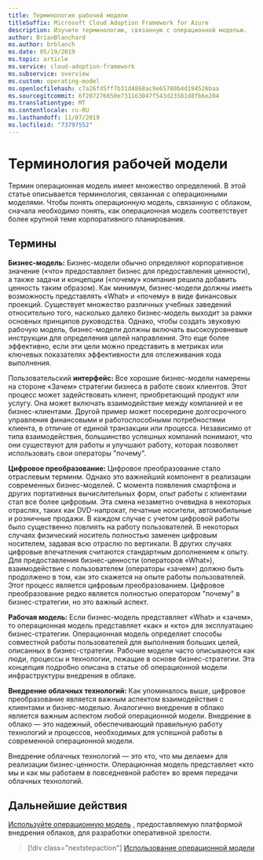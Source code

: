 ```yaml
---
title: Терминология рабочей модели
titleSuffix: Microsoft Cloud Adoption Framework for Azure
description: Изучите терминологию, связанную с операционной моделью.
author: BrianBlanchard
ms.author: brblanch
ms.date: 05/19/2019
ms.topic: article
ms.service: cloud-adoption-framework
ms.subservice: overview
ms.custom: operating-model
ms.openlocfilehash: c7a26fd5ff7b31d4868ac9e65780b4d194526baa
ms.sourcegitcommit: 6f287276650e731163047f543d23581d8fb6e204
ms.translationtype: MT
ms.contentlocale: ru-RU
ms.lasthandoff: 11/07/2019
ms.locfileid: "73797552"
---
```

# <a name="operating-model-terminology"></a>Терминология рабочей модели

Термин операционная модель имеет множество определений. В этой статье описывается терминология, связанная с операционными моделями. Чтобы понять операционную модель, связанную с облаком, сначала необходимо понять, как операционная модель соответствует более крупной теме корпоративного планирования.

## <a name="terms"></a>Термины

**Бизнес-модель:** Бизнес-модели обычно определяют корпоративное значение («что» предоставляет бизнес для предоставления ценности), а также задачи и концепции («почему» компания решила добавить ценность таким образом). Как минимум, бизнес-модели должны иметь возможность представлять «What» и «почему» в виде финансовых проекций. Существует множество различных учебных заведений относительно того, насколько далеко бизнес-модель выходит за рамки основных принципов руководства. Однако, чтобы создать звуковую рабочую модель, бизнес-модели должны включать высокоуровневые инструкции для определения целей направления. Это еще более эффективно, если эти цели можно представить в метриках или ключевых показателях эффективности для отслеживания хода выполнения.

Пользовательский **интерфейс:** Все хорошие бизнес-модели намерены на стороне «Зачем» стратегии бизнеса в работе своих клиентов. Этот процесс может задействовать клиент, приобретающий продукт или услугу. Она может включать взаимодействие между компанией и ее бизнес-клиентами. Другой пример может посередине долгосрочного управления финансовыми и работоспособными потребностями клиента, в отличие от единой транзакции или процесса. Независимо от типа взаимодействия, большинство успешных компаний понимают, что они существуют для работы и улучшают работу, которая позволяет использовать свои операторы "почему".

**Цифровое преобразование:** Цифровое преобразование стало отраслевым терминм. Однако это важнейший компонент в реализации современных бизнес-моделей. С момента появления смартфона и других портативных вычислительных форм, опыт работы с клиентами стал все более цифровым. Эта смена незаметно очевидна в некоторых отраслях, таких как DVD-напрокат, печатные носители, автомобильные и розничные продажи. В каждом случае с учетом цифровой работы было существенно повлиять на работу пользователей. В некоторых случаях физический носитель полностью заменен цифровым носителем, задавая всю отраслю по вертикали. В других случаях цифровые впечатления считаются стандартным дополнением к опыту. Для предоставления бизнес-ценности (операторов «What»), взаимодействие с пользователем (операторы «зачем») должно быть продолжено в том, как это скажется на опыте работы пользователей. Этот процесс является цифровым преобразованием. Цифровое преобразование редко является полностью оператором "почему" в бизнес-стратегии, но это важный аспект.

**Рабочая модель:** Если бизнес-модель представляет «What» и «зачем», то операционная модель представляет «как» и «кто» для эксплуатацию бизнес-стратегии. Операционная модель определяет способы совместной работы пользователей для выполнения больших целей, описанных в бизнес-стратегии. Рабочие модели часто описываются как люди, процессы и технологии, лежащие в основе бизнес-стратегии. Эта концепция подробно описана в статье об операционной модели инфраструктуры внедрения в облаке.

**Внедрение облачных технологий:** Как упоминалось выше, цифровое преобразование является важным аспектом взаимодействия с клиентами и бизнес-моделью. Аналогично внедрение в облако является важным аспектом любой операционной модели. Внедрение в облако — это надежный, обеспечивающий правильную работу технологий и процессов, необходимых для успешной работы в современной операционной модели.

Внедрение облачных технологий — это «то, что мы делаем» для реализации бизнес-ценности. Операционная модель представляет «кто мы и как мы работаем в повседневной работе» во время передачи облачных технологий.

## <a name="next-steps"></a>Дальнейшие действия

[Используйте операционную модель](./index.md) , предоставляемую платформой внедрения облаков, для разработки оперативной зрелости.

> [!div class="nextstepaction"]
> [Использование операционной модели](./index.md)

